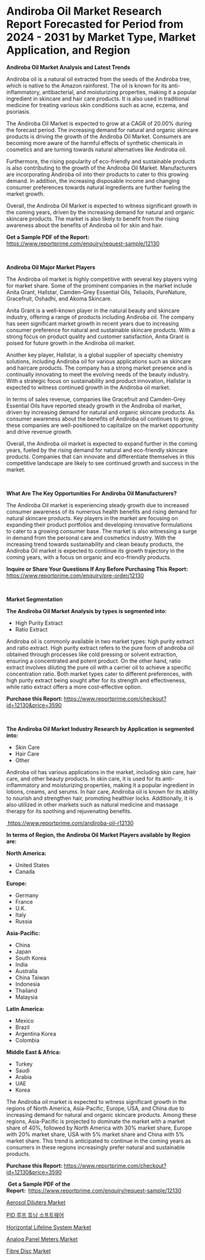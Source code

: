 <p><h1>Andiroba Oil Market Research Report Forecasted for Period from 2024 -  2031 by Market Type, Market Application, and Region</h1></p><p><strong>Andiroba Oil Market Analysis and Latest Trends</strong></p>
<p><p>Andiroba oil is a natural oil extracted from the seeds of the Andiroba tree, which is native to the Amazon rainforest. The oil is known for its anti-inflammatory, antibacterial, and moisturizing properties, making it a popular ingredient in skincare and hair care products. It is also used in traditional medicine for treating various skin conditions such as acne, eczema, and psoriasis.</p><p>The Andiroba Oil Market is expected to grow at a CAGR of 20.00% during the forecast period. The increasing demand for natural and organic skincare products is driving the growth of the Andiroba Oil Market. Consumers are becoming more aware of the harmful effects of synthetic chemicals in cosmetics and are turning towards natural alternatives like Andiroba oil.</p><p>Furthermore, the rising popularity of eco-friendly and sustainable products is also contributing to the growth of the Andiroba Oil Market. Manufacturers are incorporating Andiroba oil into their products to cater to this growing demand. In addition, the increasing disposable income and changing consumer preferences towards natural ingredients are further fueling the market growth.</p><p>Overall, the Andiroba Oil Market is expected to witness significant growth in the coming years, driven by the increasing demand for natural and organic skincare products. The market is also likely to benefit from the rising awareness about the benefits of Andiroba oil for skin and hair.</p></p>
<p><strong>Get a Sample PDF of the Report:&nbsp;</strong> <a href="https://www.reportprime.com/enquiry/request-sample/12130">https://www.reportprime.com/enquiry/request-sample/12130</a></p>
<p>&nbsp;</p>
<p><strong>Andiroba Oil Major Market Players</strong></p>
<p><p>The Andiroba oil market is highly competitive with several key players vying for market share. Some of the prominent companies in the market include Anita Grant, Hallstar, Camden-Grey Essential Oils, Teliaoils, PureNature, Gracefruit, Oshadhi, and Akoma Skincare.</p><p>Anita Grant is a well-known player in the natural beauty and skincare industry, offering a range of products including Andiroba oil. The company has seen significant market growth in recent years due to increasing consumer preference for natural and sustainable skincare products. With a strong focus on product quality and customer satisfaction, Anita Grant is poised for future growth in the Andiroba oil market.</p><p>Another key player, Hallstar, is a global supplier of specialty chemistry solutions, including Andiroba oil for various applications such as skincare and haircare products. The company has a strong market presence and is continually innovating to meet the evolving needs of the beauty industry. With a strategic focus on sustainability and product innovation, Hallstar is expected to witness continued growth in the Andiroba oil market.</p><p>In terms of sales revenue, companies like Gracefruit and Camden-Grey Essential Oils have reported steady growth in the Andiroba oil market, driven by increasing demand for natural and organic skincare products. As consumer awareness about the benefits of Andiroba oil continues to grow, these companies are well-positioned to capitalize on the market opportunity and drive revenue growth.</p><p>Overall, the Andiroba oil market is expected to expand further in the coming years, fueled by the rising demand for natural and eco-friendly skincare products. Companies that can innovate and differentiate themselves in this competitive landscape are likely to see continued growth and success in the market.</p></p>
<p>&nbsp;</p>
<p><strong>What Are The Key Opportunities For Andiroba Oil Manufacturers?</strong></p>
<p><p>The Andiroba Oil market is experiencing steady growth due to increased consumer awareness of its numerous health benefits and rising demand for natural skincare products. Key players in the market are focusing on expanding their product portfolios and developing innovative formulations to cater to a growing consumer base. The market is also witnessing a surge in demand from the personal care and cosmetics industry. With the increasing trend towards sustainability and clean beauty products, the Andiroba Oil market is expected to continue its growth trajectory in the coming years, with a focus on organic and eco-friendly products.</p></p>
<p><strong>Inquire or Share Your Questions If Any Before Purchasing This Report:</strong> <a href="https://www.reportprime.com/enquiry/pre-order/12130">https://www.reportprime.com/enquiry/pre-order/12130</a></p>
<p>&nbsp;</p>
<p><strong>Market Segmentation</strong></p>
<p><strong>The Andiroba Oil Market Analysis by types is segmented into:</strong></p>
<p><ul><li>High Purity Extract</li><li>Ratio Extract</li></ul></p>
<p><p>Andiroba oil is commonly available in two market types: high purity extract and ratio extract. High purity extract refers to the pure form of andiroba oil obtained through processes like cold pressing or solvent extraction, ensuring a concentrated and potent product. On the other hand, ratio extract involves diluting the pure oil with a carrier oil to achieve a specific concentration ratio. Both market types cater to different preferences, with high purity extract being sought after for its strength and effectiveness, while ratio extract offers a more cost-effective option.</p></p>
<p><strong>Purchase this Report:&nbsp;</strong><a href="https://www.reportprime.com/checkout?id=12130&price=3590">https://www.reportprime.com/checkout?id=12130&price=3590</a></p>
<p>&nbsp;</p>
<p><strong>The Andiroba Oil Market Industry Research by Application is segmented into:</strong></p>
<p><ul><li>Skin Care</li><li>Hair Care</li><li>Other</li></ul></p>
<p><p>Andiroba oil has various applications in the market, including skin care, hair care, and other beauty products. In skin care, it is used for its anti-inflammatory and moisturizing properties, making it a popular ingredient in lotions, creams, and serums. In hair care, Andiroba oil is known for its ability to nourish and strengthen hair, promoting healthier locks. Additionally, it is also utilized in other markets such as natural medicine and massage therapy for its soothing and rejuvenating benefits.</p></p>
<p><a href="https://www.reportprime.com/andiroba-oil-r12130">&nbsp;https://www.reportprime.com/andiroba-oil-r12130</a></p>
<p><strong>In terms of Region, the Andiroba Oil Market Players available by Region are:</strong></p>
<p>
    <p> <strong> North America: </strong>
        <ul>
            <li>United States</li>
            <li>Canada</li>
        </ul>
        </p> 
    <p> <strong> Europe: </strong>
        <ul>
            <li>Germany</li>
            <li>France</li>
            <li>U.K.</li>
            <li>Italy</li>
            <li>Russia</li>
        </ul>
        </p> 
    <p> <strong> Asia-Pacific: </strong>
        <ul>
            <li>China</li>
            <li>Japan</li>
            <li>South Korea</li>
            <li>India</li>
            <li>Australia</li>
            <li>China Taiwan</li>
            <li>Indonesia</li>
            <li>Thailand</li>
            <li>Malaysia</li>
        </ul>
        </p> 
    <p> <strong> Latin America: </strong>
        <ul>
            <li>Mexico</li>
            <li>Brazil</li>
            <li>Argentina Korea</li>
            <li>Colombia</li>
        </ul>
        </p> 
    <p> <strong> Middle East & Africa: </strong>
        <ul>
            <li>Turkey</li>
            <li>Saudi</li>
            <li>Arabia</li>
            <li>UAE</li>
            <li>Korea</li>
        </ul>
    </p>
    </p>
<p><p>The Andiroba oil market is expected to witness significant growth in the regions of North America, Asia-Pacific, Europe, USA, and China due to increasing demand for natural and organic skincare products. Among these regions, Asia-Pacific is projected to dominate the market with a market share of 40%, followed by North America with 30% market share, Europe with 20% market share, USA with 5% market share and China with 5% market share. This trend is anticipated to continue in the coming years as consumers in these regions increasingly prefer natural and sustainable products.</p></p>
<p><strong>Purchase this Report: </strong><a href="https://www.reportprime.com/checkout?id=12130&price=3590">https://www.reportprime.com/checkout?id=12130&price=3590</a></p>
<p>&nbsp;<strong>Get a Sample PDF of the Report:&nbsp;&nbsp;</strong><a href="https://www.reportprime.com/enquiry/request-sample/12130">https://www.reportprime.com/enquiry/request-sample/12130</a></p>
<p><strong></strong></p>
<p><p><a href="https://www.linkedin.com/pulse/aerosol-diluters-market-share-new-trends-analysis-its-type-rwlje">Aerosol Diluters Market</a></p><p><a href="https://medium.com/@lottierunte44/2024%EB%85%84%EB%B6%80%ED%84%B0-2031%EB%85%84%EA%B9%8C%EC%A7%80-%EA%B8%B0%EA%B0%84-%EB%8F%99%EC%95%88-pid-%EB%A3%A8%ED%94%84-%ED%8A%9C%EB%8B%9D-%EC%86%8C%ED%94%84%ED%8A%B8%EC%9B%A8%EC%96%B4-%EC%8B%9C%EC%9E%A5-%EC%97%AD%ED%95%99%EA%B3%BC-%EC%84%B1%EC%9E%A5-%EB%8F%99%EB%A0%A5%EC%9D%84-%EB%B6%84%EC%84%9D%ED%95%98%EA%B3%A0-%EC%98%88%EC%B8%A1%ED%96%88%EC%8A%B5%EB%8B%88%EB%8B%A4-edf082ab564c">PID 루프 튜닝 소프트웨어</a></p><p><a href="https://github.com/angelajermaine/Market-Research-Report-List-4/blob/main/horizontal-lifeline-system-market.md">Horizontal Lifeline System Market</a></p><p><a href="https://www.linkedin.com/pulse/global-analog-panel-meters-market-trends-insights-growth-mpkwe?trackingId=qGsXcUT3qwCETlkpoKea9g%3D%3D">Analog Panel Meters Market</a></p><p><a href="https://github.com/brendafegmorris532/Market-Research-Report-List-1/blob/main/fibre-disc-market.md">Fibre Disc Market</a></p></p>